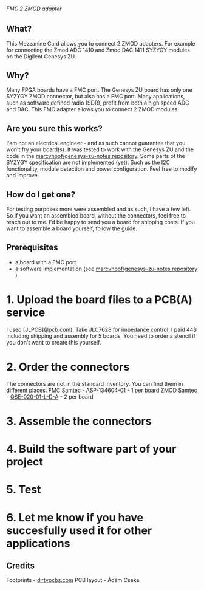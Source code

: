 ###### FMC 2 ZMOD adapter
## What? 
This Mezzanine Card allows you to connect 2 ZMOD adapters. For example for connecting the Zmod ADC 1410 and Zmod DAC 1411 SYZYGY modules on the Digilent Genesys ZU.

## Why? 
Many FPGA boards have a FMC port. The Genesys ZU board has only one SYZYGY ZMOD connector, but also has a FMC port. Many applications, such as software defined radio (SDR), profit from both a high speed ADC and DAC. This FMC adapter allows you to connect 2 ZMOD modules. 

## Are you sure this works? 
I'am not an electrical engineer - and as such cannot guarantee that you won't fry your board(s). It was tested to work with the Genesys ZU and the code in the [marcvhoof/genesys-zu-notes repository](https://github.com/marcvhoof/genesys-zu-notes). Some parts of the SYZYGY specification are not implemented (yet). Such as the I2C functionality, module detection and power configuration. Feel free to modify and improve. 

## How do I get one? 
For testing purposes more were assembled and as such, I have a few left. So if you want an assembled board, without the connectors, feel free to reach out to me. I'd be happy to send you a board for shipping costs. If you want to assemble a board yourself, follow the guide. 

## Prerequisites
- a board with a FMC port
- a software implementation (see [marcvhoof/genesys-zu-notes repository](https://github.com/marcvhoof/genesys-zu-notes) )

# 1. Upload the board files to a PCB(A) service
I used [JLPCB]{jlpcb.com). Take JLC7628 for impedance control. I paid 44$ including shipping and assembly for 5 boards. You need to order a stencil if you don't want to create this yourself. 

# 2. Order the connectors
The connectors are not in the standard inventory. You can find them in different places. 
FMC Samtec - [ASP-134604-01](https://mouser.com/ProductDetail/200-ASP-134604-01) - 1 per board
ZMOD Samtec - [QSE-020-01-L-D-A](https://mouser.com/ProductDetail/200-QSE02001LDA) - 2 per board

# 3. Assemble the connectors
# 4. Build the software part of your project
# 5. Test
# 6. Let me know if you have succesfully used it for other applications

## Credits
Footprints - [dirtypcbs.com](dirtypcbs.com)
PCB layout - Ádám Cseke

